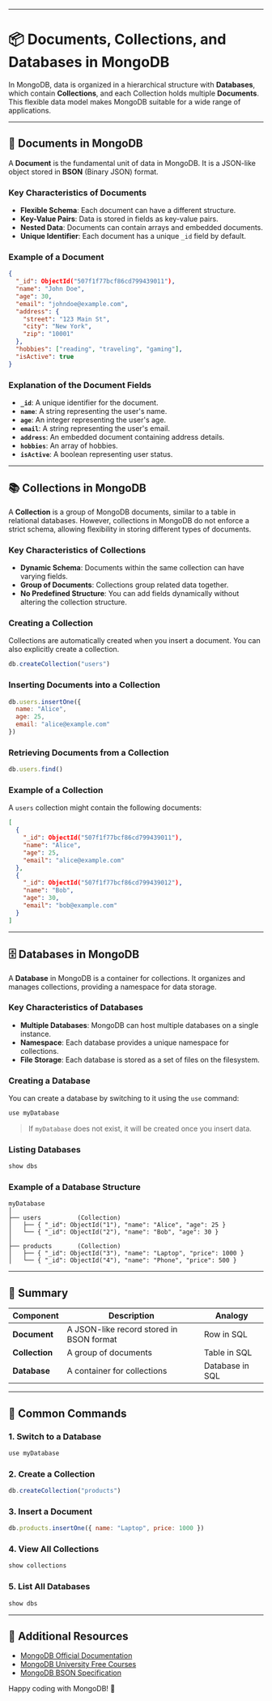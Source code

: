 
---

# 📦 **Documents, Collections, and Databases in MongoDB**

In MongoDB, data is organized in a hierarchical structure with **Databases**, which contain **Collections**, and each Collection holds multiple **Documents**. This flexible data model makes MongoDB suitable for a wide range of applications.

---

## 📄 **Documents in MongoDB**

A **Document** is the fundamental unit of data in MongoDB. It is a JSON-like object stored in **BSON** (Binary JSON) format.

### Key Characteristics of Documents

- **Flexible Schema**: Each document can have a different structure.
- **Key-Value Pairs**: Data is stored in fields as key-value pairs.
- **Nested Data**: Documents can contain arrays and embedded documents.
- **Unique Identifier**: Each document has a unique `_id` field by default.

### Example of a Document

```json
{
  "_id": ObjectId("507f1f77bcf86cd799439011"),
  "name": "John Doe",
  "age": 30,
  "email": "johndoe@example.com",
  "address": {
    "street": "123 Main St",
    "city": "New York",
    "zip": "10001"
  },
  "hobbies": ["reading", "traveling", "gaming"],
  "isActive": true
}
```

### Explanation of the Document Fields

- **`_id`**: A unique identifier for the document.
- **`name`**: A string representing the user's name.
- **`age`**: An integer representing the user's age.
- **`email`**: A string representing the user's email.
- **`address`**: An embedded document containing address details.
- **`hobbies`**: An array of hobbies.
- **`isActive`**: A boolean representing user status.

---

## 📚 **Collections in MongoDB**

A **Collection** is a group of MongoDB documents, similar to a table in relational databases. However, collections in MongoDB do not enforce a strict schema, allowing flexibility in storing different types of documents.

### Key Characteristics of Collections

- **Dynamic Schema**: Documents within the same collection can have varying fields.
- **Group of Documents**: Collections group related data together.
- **No Predefined Structure**: You can add fields dynamically without altering the collection structure.

### Creating a Collection

Collections are automatically created when you insert a document. You can also explicitly create a collection.

```javascript
db.createCollection("users")
```

### Inserting Documents into a Collection

```javascript
db.users.insertOne({
  name: "Alice",
  age: 25,
  email: "alice@example.com"
})
```

### Retrieving Documents from a Collection

```javascript
db.users.find()
```

### Example of a Collection

A `users` collection might contain the following documents:

```json
[
  {
    "_id": ObjectId("507f1f77bcf86cd799439011"),
    "name": "Alice",
    "age": 25,
    "email": "alice@example.com"
  },
  {
    "_id": ObjectId("507f1f77bcf86cd799439012"),
    "name": "Bob",
    "age": 30,
    "email": "bob@example.com"
  }
]
```

---

## 🗄️ **Databases in MongoDB**

A **Database** in MongoDB is a container for collections. It organizes and manages collections, providing a namespace for data storage.

### Key Characteristics of Databases

- **Multiple Databases**: MongoDB can host multiple databases on a single instance.
- **Namespace**: Each database provides a unique namespace for collections.
- **File Storage**: Each database is stored as a set of files on the filesystem.

### Creating a Database

You can create a database by switching to it using the `use` command:

```javascript
use myDatabase
```

> If `myDatabase` does not exist, it will be created once you insert data.

### Listing Databases

```javascript
show dbs
```

### Example of a Database Structure

```
myDatabase
│
├── users          (Collection)
│   ├── { "_id": ObjectId("1"), "name": "Alice", "age": 25 }
│   └── { "_id": ObjectId("2"), "name": "Bob", "age": 30 }
│
├── products       (Collection)
│   ├── { "_id": ObjectId("3"), "name": "Laptop", "price": 1000 }
│   └── { "_id": ObjectId("4"), "name": "Phone", "price": 500 }
```

---

## 📝 **Summary**

| **Component**  | **Description**                                     | **Analogy**               |
|----------------|-----------------------------------------------------|---------------------------|
| **Document**   | A JSON-like record stored in BSON format            | Row in SQL                |
| **Collection** | A group of documents                                | Table in SQL              |
| **Database**   | A container for collections                         | Database in SQL           |

---

## 🚀 **Common Commands**

### 1. **Switch to a Database**

```javascript
use myDatabase
```

### 2. **Create a Collection**

```javascript
db.createCollection("products")
```

### 3. **Insert a Document**

```javascript
db.products.insertOne({ name: "Laptop", price: 1000 })
```

### 4. **View All Collections**

```javascript
show collections
```

### 5. **List All Databases**

```javascript
show dbs
```

---

## 🔗 **Additional Resources**

- [MongoDB Official Documentation](https://www.mongodb.com/docs/)
- [MongoDB University Free Courses](https://university.mongodb.com/)
- [MongoDB BSON Specification](http://bsonspec.org/)

Happy coding with MongoDB! 🚀
